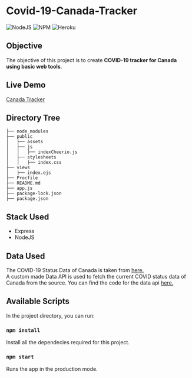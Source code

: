 # Covid-19-Canada-Tracker

![NodeJS](https://img.shields.io/badge/NodeJS-10.18-blue) ![NPM](https://img.shields.io/badge/npm-6.14.4-orange) ![Heroku](https://img.shields.io/badge/Heroku-Deployment-brightgreen)

## Objective

The objective of this project is to create <strong>COVID-19 tracker for Canada using basic web tools</strong>.

## Live Demo

<a href="https://interactive-svg-map.herokuapp.com/">Canada Tracker</a>

## Directory Tree 

```
├── node_modules
├── public
│   ├── assets
│   ├── js
│   │   ├── indexCheerio.js
│   ├── stylesheets
│   │   ├── index.css
├── views
│   ├── index.ejs
├── Procfile
├── README.md
├── app.js
├── package-lock.json
├── package.json

```

## Stack Used

* Express
* NodeJS

## Data Used

The COVID-19 Status Data of Canada is taken from <a href="https://en.wikipedia.org/wiki/COVID-19_pandemic_in_Canada#Background_and_epidemiology">here.</a><br>
A custom made Data API is used to fetch the current COVID status data of Canada from the source. You can find the code for the data api <a href="https://github.com/VarunV991/COVID-Daily-Data-API">here.</a>

## Available Scripts

In the project directory, you can run:

### `npm install`

Install all the dependecies required for this project.

### `npm start`

Runs the app in the production mode.<br />
